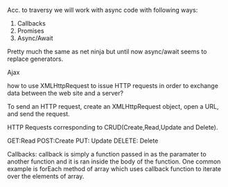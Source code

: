 Acc. to traversy we will work with async code with following ways:

1. Callbacks
2. Promises
3. Async/Await

Pretty much the same as net ninja but until now async/await seems to replace generators.

Ajax

how to use XMLHttpRequest to issue HTTP requests in order to exchange data between the web site and a server?

To send an HTTP request, create an XMLHttpRequest object, open a URL, and send the request.


HTTP Requests corresponding to CRUD(Create,Read,Update and Delete).

GET:Read
POST:Create
PUT: Update
DELETE: Delete

Callbacks:
callback is simply a function passed in as the paramater to another function and it is ran inside the body of the function. One common example is forEach method of array which uses callback function to iterate over the elements of array.
